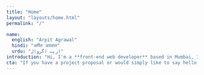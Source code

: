```yaml
---
title: "Home"
layout: "layouts/home.html"
permalink: "/"

name:
  english: "Arpit Agrawal"
  hindi: "अर्पित अग्रवाल"
  urdu: "ارپت اگروال"
introduction: "Hi, I'm a **front-end web developer** based in Mumbai, India. I focus on building visually stunning, high-performance websites."
cta: "If you have a project proposal or would simply like to say hello, please feel free to contact me at **<hello@arpit.codes>**"
---
```

